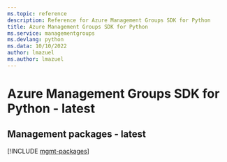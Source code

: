 ```yaml
---
ms.topic: reference
description: Reference for Azure Management Groups SDK for Python
title: Azure Management Groups SDK for Python
ms.service: managementgroups
ms.devlang: python
ms.data: 10/10/2022
author: lmazuel
ms.author: lmazuel
---
```

# Azure Management Groups SDK for Python - latest

## Management packages - latest
[!INCLUDE [mgmt-packages](management-groups-mgmt-index.md)]